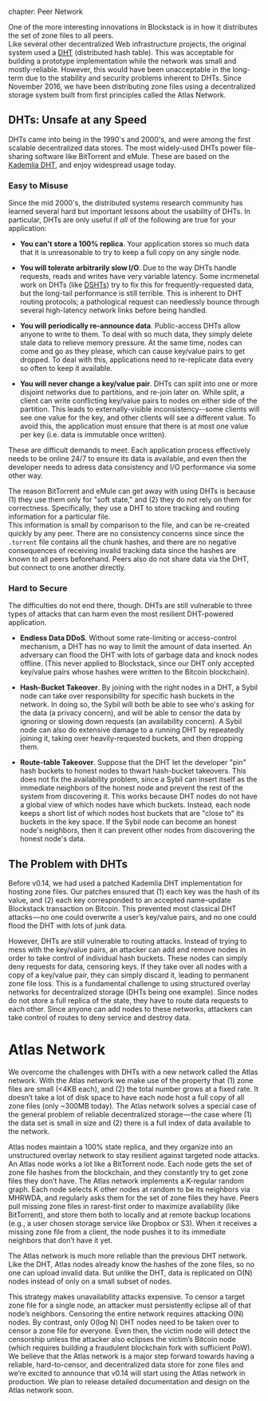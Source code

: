 <!--- -->
chapter: Peer Network
<!--- -->

One of the more interesting innovations in Blockstack is in
how it distributes the set of zone files to all peers.  
Like several other decentralized Web infrastructure projects, the original system used a [DHT](https://en.wikipedia.org/wiki/Distributed_hash_table)
(distributed hash table).  This was acceptable for building a prototype implementation while the network
was small and mostly-reliable.  However, this would have been unacceptable in the long-term due to the
stability and security problems inherent to DHTs.  Since November 2016, we have been distributing zone
files using a decentralized storage system built from first principles called the Atlas Network.

## DHTs: Unsafe at any Speed

DHTs came into being in the 1990's and 2000's, and were among the first
scalable decentralized data stores.  The most widely-used DHTs power file-sharing
software like BitTorrent and eMule.  These are based on the [Kademlia
DHT](http://www.maymounkov.org/papers/maymounkov-kademlia-lncs.pdf), and enjoy widespread usage today.

### Easy to Misuse

Since the mid 2000's, the distributed systems research community has learned several
hard but important lessons about the usability of DHTs.  In particular, DHTs are
only useful if *all* of the following are true for your application:

* **You can't store a 100% replica**.  Your application stores so much data that
it is unreasonable to try to keep a full copy on any single node.

* **You will tolerate arbitrarily slow I/O**.  Due to the way DHTs handle
requests, reads and writes have very variable latency.  Some incrmenetal
work on DHTs (like
[DSHTs](http://www.scs.stanford.edu/~dm/home/papers/freedman:coral.pdf)) try to
fix this for frequently-requested data, but the long-tail performance is still
terrible.  This is inherent to DHT routing protocols; a pathological
request can needlessly bounce through several high-latency network links
before being handled.

* **You will periodically re-announce data**.  Public-access DHTs allow
anyone to write to them.  To deal with so much data, they simply delete stale
data to relieve memory pressure.  At the same time, nodes can come and go as
they please, which can cause key/value pairs to get dropped.  To deal with this,
applications need to re-replicate data every so often to keep it available.

* **You will never change a key/value pair**.  DHTs can split into one or more disjoint
networks due to partitions, and re-join later on.  While split, a client can
write conflicting key/value pairs to nodes on either side of the partition.
This leads to externally-visible inconsistency--some clients will see one value
for the key, and other clients will see a different value.  To avoid this, the
application must ensure that there is at most one value per key (i.e. data is
immutable once written).

These are difficult demands to meet.  Each application process effectively needs
to be online 24/7 to ensure its data is available, and even then the developer needs to 
adress data consistency and I/O performance via some other way.

The reason BitTorrent and eMule can get
away with using DHTs is because (1) they use them only for "soft state," and (2)
they do not rely on them for correctness.  Specifically, they use a DHT to
store tracking and routing information for a particular file.  
This information is small by comparison to the
file, and can be re-created quickly by any peer.  There are no consistency
concerns since since the `.torrent` file contains all the chunk hashes, and
there are no negative consequences of
receiving invalid tracking data since the hashes are known to all peers
beforehand.  Peers also do not share data via the DHT, but connect to one
another directly.

### Hard to Secure

The difficulties do not end there, though.  DHTs are still vulnerable to three
types of attacks that can harm even the most resilient DHT-powered application.

* **Endless Data DDoS**.  Without some rate-limiting or access-control mechanism, a DHT has no way
to limit the amount of data inserted.  An adversary can flood the DHT with lots
of garbage data and knock nodes offline.  (This never applied to Blockstack,
since our DHT only accepted key/value pairs whose hashes were written to the
Bitcoin blockchain).

* **Hash-Bucket Takeover**.  By joining with the right nodes in a DHT, a Sybil
node can take over responsibility for specific hash buckets in the network.   In
doing so, the Sybil will both be able to see who's asking for the data (a
privacy concern), and will be able to censor the data by ignoring or slowing
down requests (an availability concern).  A Sybil node can also do extensive
damage to a running DHT by repeatedly joining it, taking over heavily-requested
buckets, and then dropping them.

* **Route-table Takeover**.  Suppose that the DHT let the developer "pin" 
hash buckets to honest nodes to thwart hash-bucket
takeovers.  This does not fix the availability problem, since a Sybil can insert itself
as the immediate neighbors of the honest node and prevent the rest of the
system from discovering it.  This works because DHT nodes do not have a global
view of which nodes have which buckets.  Instead, each node keeps a short list of
which nodes host buckets that are "close to" its buckets in the key space.
If the Sybil node can become an honest node's neighbors, then it can prevent
other nodes from discovering the honest node's data.

## The Problem with DHTs
Before v0.14, we had used a patched Kademlia DHT implementation for hosting zone files. Our patches ensured that (1) each key was the hash of its value, and (2) each key corresponded to an accepted name-update Blockstack transaction on Bitcoin. This prevented most classical DHT attacks — no one could overwrite a user’s key/value pairs, and no one could flood the DHT with lots of junk data.

However, DHTs are still vulnerable to routing attacks. Instead of trying to mess with the key/value pairs, an attacker can add and remove nodes in order to take control of individual hash buckets. These nodes can simply deny requests for data, censoring keys. If they take over all nodes with a copy of a key/value pair, they can simply discard it, leading to permanent zone file loss. This is a fundamental challenge to using structured overlay networks for decentralized storage (DHTs being one example). Since nodes do not store a full replica of the state, they have to route data requests to each other. Since anyone can add nodes to these networks, attackers can take control of routes to deny service and destroy data.

# Atlas Network
We overcome the challenges with DHTs with a new network called the Atlas network. With the Atlas network we make use of the property that (1) zone files are small (<4KB each), and (2) the total number grows at a fixed rate. It doesn’t take a lot of disk space to have each node host a full copy of all zone files (only ~300MB today). The Atlas network solves a special case of the general problem of reliable decentralized storage — the case where (1) the data set is small in size and (2) there is a full index of data available to the network.

Atlas nodes maintain a 100% state replica, and they organize into an unstructured overlay network to stay resilient against targeted node attacks. An Atlas node works a lot like a BitTorrent node. Each node gets the set of zone file hashes from the blockchain, and they constantly try to get zone files they don’t have.
The Atlas network implements a K-regular random graph. Each node selects K other nodes at random to be its neighbors via MHRWDA, and regularly asks them for the set of zone files they have. Peers pull missing zone files in rarest-first order to maximize availability (like BitTorrent), and store them both to locally and at remote backup locations (e.g., a user chosen storage service like Dropbox or S3). When it receives a missing zone file from a client, the node pushes it to its immediate neighbors that don’t have it yet.

The Atlas network is much more reliable than the previous DHT network. Like the DHT, Atlas nodes already know the hashes of the zone files, so no one can upload invalid data. But unlike the DHT, data is replicated on O(N) nodes instead of only on a small subset of nodes.

This strategy makes unavailability attacks expensive. To censor a target zone file for a single node, an attacker must persistently eclipse all of that node’s neighbors. Censoring the entire network requires attacking O(N) nodes. By contrast, only O(log N) DHT nodes need to be taken over to censor a zone file for everyone. Even then, the victim node will detect the censorship unless the attacker also eclipses the victim’s Bitcoin node (which requires building a fraudulent blockchain fork with sufficient PoW).
We believe that the Atlas network is a major step forward towards having a reliable, hard-to-censor, and decentralized data store for zone files and we’re excited to announce that v0.14 will start using the Atlas network in production. We plan to release detailed documentation and design on the Atlas network soon.
